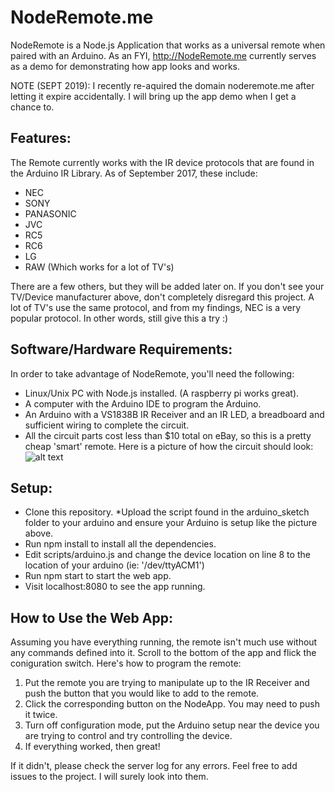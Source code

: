 # NodeRemote.me
NodeRemote is a Node.js Application that works as a universal remote when paired with an Arduino.
As an FYI, http://NodeRemote.me currently serves as a demo for demonstrating how app looks and works.

NOTE (SEPT 2019): I recently re-aquired the domain noderemote.me after letting it expire accidentally. 
I will bring up the app demo when I get a chance to.


## Features:
The Remote currently works with the IR device protocols that are found in the Arduino IR Library.
As of September 2017, these include: 
* NEC
* SONY
* PANASONIC
* JVC
* RC5
* RC6
* LG
* RAW (Which works for a lot of TV's)

There are a few others, but they will be added later on.
If you don't see your TV/Device manufacturer above, don't completely disregard this project.
A lot of TV's use the same protocol, and from my findings, NEC is a very popular protocol.
In other words, still give this a try :)


## Software/Hardware Requirements:
In order to take advantage of NodeRemote, you'll need the following:
* Linux/Unix PC with Node.js installed. (A raspberry pi works great).
* A computer with the Arduino IDE to program the Arduino. 
* An Arduino with a VS1838B IR Receiver and an IR LED, a breadboard and sufficient wiring to complete the circuit.
* All the circuit parts cost less than $10 total on eBay, so this is a pretty cheap 'smart' remote.
Here is a picture of how the circuit should look:
![alt text](https://i.imgur.com/ATalEuD.jpg "Circuit Diagram")


## Setup:
* Clone this repository.
*Upload the script found in the arduino_sketch folder to your arduino and ensure your Arduino is setup like the picture above.
* Run npm install to install all the dependencies.
* Edit scripts/arduino.js and change the device location on line 8 to the location of your arduino (ie: '/dev/ttyACM1')
* Run npm start to start the web app.
* Visit localhost:8080 to see the app running. 


## How to Use the Web App:
Assuming you have everything running, the remote isn't much use without any commands defined into it. Scroll to the bottom of the app and flick the coniguration switch. Here's how to program the remote:
1. Put the remote you are trying to manipulate up to the IR Receiver and push the button that you would like to add to the remote. 
2. Click the corresponding button on the NodeApp. You may need to push it twice.
3. Turn off configuration mode, put the Arduino setup near the device you are trying to control and try controlling the device.
4. If everything worked, then great!

If it didn't, please check the server log for any errors. 
Feel free to add issues to the project. I will surely look into them. 
